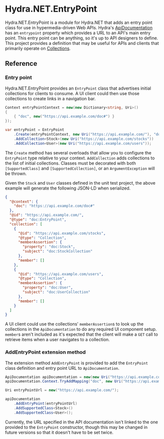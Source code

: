# Hydra.NET.EntryPoint

Hydra.NET.EntryPoint is a module for Hydra.NET that adds an entry point class for use in hypermedia-driven Web APIs. Hydra's [ApiDocumentation](https://www.hydra-cg.com/spec/latest/core/#documenting-a-web-api) has an `entrypoint` property which provides a URL to an API's main entry point. This entry point can be anything, so it's up to API designers to define. This project provides a definition that may be useful for APIs and clients that primarily operate on [Collections](https://www.hydra-cg.com/spec/latest/core/#collections).

## Reference

### Entry point

Hydra.NET.EntryPoint provides an `EntryPoint` class that advertises initial collections for clients to consume. A UI client could then use those collections to create links in a navigation bar.

```csharp
Context entryPointContext = new(new Dictionary<string, Uri>()
{
    { "doc", new("https://api.example.com/doc#") }
});

var entryPoint = EntryPoint
    .Create(entryPointContext, new Uri("https://api.example.com/"), "doc")
    .AddCollection<Stock>(new Uri("https://api.example.com/stocks"))
    .AddCollection<User>(new Uri("https://api.example.com/users"));
```

The `Create` method has several overloads that allow you to configure the `EntryPoint` type relative to your context. `AddCollection` adds collections to the list of initial collections. Classes must be decorated with both `[SupportedClass]` and `[SupportedCollection]`, or an `ArgumentException` will be thrown.

Given the `Stock` and `User` classes defined in the unit test project, the above example will generate the following JSON-LD when serialized.

```json
{
  "@context": {
    "doc": "https://api.example.com/doc#"
  },
  "@id": "https://api.example.com/",
  "@type": "doc:EntryPoint",
  "collection": [
    {
      "@id": "https://api.example.com/stocks",
      "@type": "Collection",
      "memberAssertion": {
        "property": "doc:Stock",
        "subject": "doc:StockCollection"
      },
      "member": []
    },
    {
      "@id": "https://api.example.com/users",
      "@type": "Collection",
      "memberAssertion": {
        "property": "doc:User",
        "subject": "doc:UserCollection"
      },
      "member": []
    }
  ]
}
```

A UI client could use the collections' `memberAssertion`s to look up the collections in the `ApiDocumentation` to do any required UI component setup. `member`s aren't included as it's expected that the client will make a `GET` call to retrieve items when a user navigates to a collection.

### AddEntryPoint extension method

The extension method `AddEntryPoint` is provided to add the `EntryPoint` class definition and entry point URL to `ApiDocumentation`.

```csharp
ApiDocumentation apiDocumentation = new(new Uri("https://api.example.com/doc"));
apiDocumentation.Context.TryAddMapping("doc", new Uri("https://api.example.com/doc#"));

Uri entryPointUrl = new("https://api.example.com/");

apiDocumentation
    .AddEntryPoint(entryPointUrl)
    .AddSupportedClass<Stock>()
    .AddSupportedClass<User>();
```

Currently, the URL specified in the API documentation isn't linked to the one provided to the `EntryPoint` constructor, though this may be changed in future versions so that it doesn't have to be set twice.
